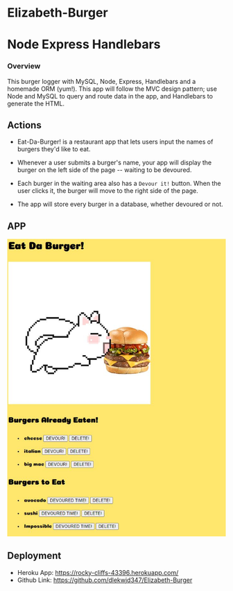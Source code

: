 # Elizabeth-Burger

# Node Express Handlebars

### Overview

This burger logger with MySQL, Node, Express, Handlebars and a homemade ORM (yum!). This app will follow the MVC design pattern; use Node and MySQL to query and route data in the app, and Handlebars to generate the HTML.

## Actions

* Eat-Da-Burger! is a restaurant app that lets users input the names of burgers they'd like to eat.

* Whenever a user submits a burger's name, your app will display the burger on the left side of the page -- waiting to be devoured.

* Each burger in the waiting area also has a `Devour it!` button. When the user clicks it, the burger will move to the right side of the page.

* The app will store every burger in a database, whether devoured or not.

## APP

![Deployed App](https://github.com/dlekwjd347/Elizabeth-Burger/blob/master/public/assets/screenshots/Capture1.JPG)

## Deployment 

* Heroku App: https://rocky-cliffs-43396.herokuapp.com/
* Github Link: https://github.com/dlekwjd347/Elizabeth-Burger



